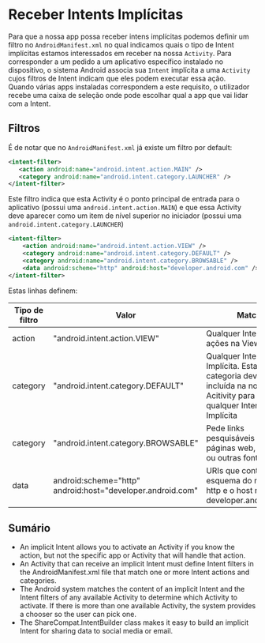 # Receber Intents Implícitas
Para que a nossa app possa receber intens implícitas podemos definir um filtro no `AndroidManifest.xml` no qual indicamos quais o tipo de Intent implícitas estamos interessados em receber na nossa `Activity`.
Para corresponder a um pedido a um aplicativo específico instalado no dispositivo, o sistema Android associa sua `Intent` implícita a uma `Activity` cujos filtros de Intent indicam que eles podem executar essa ação.<br>
Quando várias apps instaladas correspondem a este requisito, o utilizador recebe uma caixa de seleção onde pode escolhar qual a app que vai lidar com a Intent.

## Filtros
É de notar que no `AndroidManifest.xml` já existe um filtro por default:
```xml
<intent-filter>
   <action android:name="android.intent.action.MAIN" />
   <category android:name="android.intent.category.LAUNCHER" />
</intent-filter>
```
Este filtro indica que esta Activity é o ponto principal de entrada para o aplicativo (possui uma `android.intent.action.MAIN`) e que essa Activity deve aparecer como um item de nível superior no iniciador (possui uma `android.intent.category.LAUNCHER`)

```xml
<intent-filter>
    <action android:name="android.intent.action.VIEW" />
    <category android:name="android.intent.category.DEFAULT" />
    <category android:name="android.intent.category.BROWSABLE" />
    <data android:scheme="http" android:host="developer.android.com" />
</intent-filter>
```
Estas linhas definem:

| Tipo de filtro | Valor | Match |
|----------------|-------|-------|
| action | 	"android.intent.action.VIEW" | Qualquer Intent com ações na View |
| category | "android.intent.category.DEFAULT" | Qualquer Intent Implícita. Esta categoria deve ser incluída na nossa Acitivity para receber qualquer Intent Implícita |
| category | "android.intent.category.BROWSABLE" | Pede links pesquisáveis para páginas web, emails ou outras fontes | 
| data | android:scheme="http" <br> android:host="developer.android.com" | URIs que contêm o esquema do método http e o host name do developer.android.com |

## Sumário 
* An implicit Intent allows you to activate an Activity if you know the action, but not the specific app or Activity that will handle that action.
* An Activity that can receive an implicit Intent must define Intent filters in the AndroidManifest.xml file that match one or more Intent actions and categories.
* The Android system matches the content of an implicit Intent and the Intent filters of any available Activity to determine which Activity to activate. If there is more than one available Activity, the system provides a chooser so the user can pick one.
* The ShareCompat.IntentBuilder class makes it easy to build an implicit Intent for sharing data to social media or email.